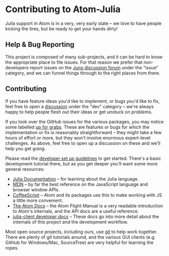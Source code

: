 # Contributing to Atom-Julia

Julia support in Atom is in a very, very early state – we love to have people kicking the
tires, but be ready to get your hands dirty!

## Help & Bug Reporting

This project is composed of many sub-projects, and it can be hard to know the appropriate
place to file issues. For that reason we prefer that non-developers report issues on the
[Juno discussion forum](http://discuss.junolab.org/) under the "issue" category, and we can
funnel things through to the right places from there.

## Contributing

If you have feature ideas you'd like to implement, or bugs you'd like to fix, feel free to
open a [discussion](http://discuss.junolab.org/) under the "dev" category – we're always happy
to help people flesh out their ideas or get unstuck on problems.

If you look over the GitHub issues for the various packages, you may notice some labelled
[up for
grabs](https://github.com/JunoLab/atom-julia-client/issues?q=is%3Aopen+is%3Aissue+label%3A%22up+for+grabs%22).
These are features or bugs for which the implementation or fix is reasonably straightforward –
they might take a few hours of effort or more, but they won't involve enormous expert-level
challenges. As above, feel free to open up a discussion on these and we'll help you get
going.

Please read the [developer set up guidelines](docs/) to get started. There's a basic
development tutorial there, but as you get deeper you'll want some more general resources:

* [Julia Documentation](http://docs.julialang.org/en/latest/) – for learning about the Julia
  language.
* [MDN](https://developer.mozilla.org/en-US/docs/Web/JavaScript) – by far the best reference
  on the JavaScript language and browser window APIs.
* [CoffeeScript](http://coffeescript.org/) – Atom and its packages use this to make working
  with JS a little more convenient.
* [The Atom Docs](https://atom.io/docs) – the Atom Flight Manual is a very readable introduction
  to Atom's internals, and the API docs are a useful reference.
* [julia-client developer docs](docs/) – These docs go into more detail about the internals
  of this project and the development workflow.

Most open source projects, including ours, use [git](http://git-scm.org) to help work
together. There are plenty of git tutorials around, and the various GUI clients (e.g. GitHub
for Windows/Mac, SourceTree) are very helpful for learning the ropes.
